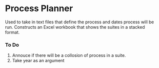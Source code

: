 # Process Planner

Used to take in text files that define the process and dates process will be run. Constructs an Excel workbook that shows the suites in a stacked format.

### To Do

1. Annouce if there will be a collosion of process in a suite.
1. Take year as an argument
